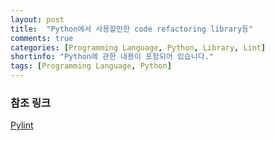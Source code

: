 ```yaml
---
layout: post
title:  "Python에서 사용할만한 code refactoring library등"
comments: true
categories: [Programming Language, Python, Library, Lint]
shortinfo: "Python에 관한 내용이 포함되어 있습니다."
tags: [Programming Language, Python]
---
```



### 참조 링크

[Pylint](https://github.com/PyCQA/pylint)